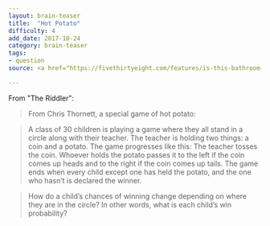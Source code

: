 ```yaml
---
layout: brain-teaser
title:  "Hot Potato"
difficulty: 4
add_date: 2017-10-24
category: brain-teaser
tags:
- question
source: <a href="https://fivethirtyeight.com/features/is-this-bathroom-occupied/">The Riddler</a>

---
```


From "The Riddler":

> From Chris Thornett, a special game of hot potato:

> A class of 30 children is playing a game where they all stand in a circle along with their teacher. The teacher is holding two things: a coin and a potato. The game progresses like this: The teacher tosses the coin. Whoever holds the potato passes it to the left if the coin comes up heads and to the right if the coin comes up tails. The game ends when every child except one has held the potato, and the one who hasn’t is declared the winner.

> How do a child’s chances of winning change depending on where they are in the circle? In other words, what is each child’s win probability?
